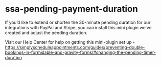 # ssa-pending-payment-duration
If you’d like to extend or shorten the 30-minute pending duration for our integrations with PayPal and Stripe, you can install this mini plugin we’ve created and adjust the pending duration.

Visit our Help Center for help on getting this mini-plugin set up - https://simplyscheduleappointments.com/guides/preventing-double-bookings-in-formidable-and-gravity-forms/#changing-the-pending-timer-duration
